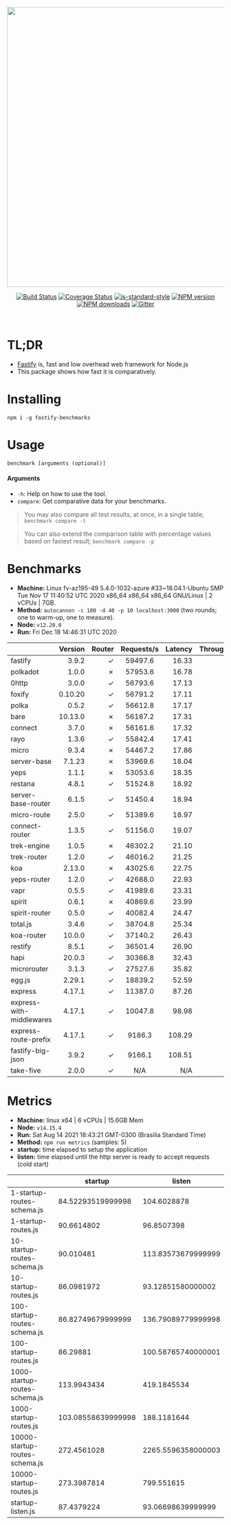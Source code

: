 <div align="center">
<img src="https://github.com/fastify/graphics/raw/master/full-logo.png" width="650" height="auto"/>
</div>

<div align="center">

[![Build Status](https://travis-ci.org/fastify/fastify.svg?branch=master)](https://travis-ci.org/fastify/fastify)
[![Coverage Status](https://coveralls.io/repos/github/fastify/fastify/badge.svg?branch=master)](https://coveralls.io/github/fastify/fastify?branch=master)
[![js-standard-style](https://img.shields.io/badge/code%20style-standard-brightgreen.svg?style=flat)](http://standardjs.com/)
[![NPM version](https://img.shields.io/npm/v/fastify.svg?style=flat)](https://www.npmjs.com/package/fastify)
[![NPM downloads](https://img.shields.io/npm/dm/fastify.svg?style=flat)](https://www.npmjs.com/package/fastify) [![Gitter](https://badges.gitter.im/gitterHQ/gitter.svg)](https://gitter.im/fastify)
</div>
<br />

# TL;DR

* [Fastify](https://github.com/fastify/fastify) is, fast and low overhead web framework for Node.js
* This package shows how fast it is comparatively.

# Installing

```
npm i -g fastify-benchmarks
```

# Usage

```
benchmark [arguments (optional)]
```

#### Arguments

* `-h`: Help on how to use the tool.
* `compare`: Get comparative data for your benchmarks.

> You may also compare all test results, at once, in a single table; `benchmark compare -t`

> You can also extend the comparison table with percentage values based on fastest result; `benchmark compare -p`
# Benchmarks
* __Machine:__ Linux fv-az195-49 5.4.0-1032-azure #33~18.04.1-Ubuntu SMP Tue Nov 17 11:40:52 UTC 2020 x86_64 x86_64 x86_64 GNU/Linux | 2 vCPUs | 7GB.
* __Method:__ `autocannon -c 100 -d 40 -p 10 localhost:3000` (two rounds; one to warm-up, one to measure).
* __Node:__ `v12.20.0`
* __Run:__ Fri Dec 18 14:46:31 UTC 2020

|                          | Version | Router | Requests/s | Latency | Throughput/Mb |
| :--                      | --:     | --:    | :-:        | --:     | --:           |
| fastify                  | 3.9.2   | ✓      | 59497.6    | 16.33   | 10.61         |
| polkadot                 | 1.0.0   | ✗      | 57953.6    | 16.78   | 10.34         |
| 0http                    | 3.0.0   | ✓      | 56793.6    | 17.13   | 10.13         |
| foxify                   | 0.10.20 | ✓      | 56791.2    | 17.11   | 9.32          |
| polka                    | 0.5.2   | ✓      | 56612.8    | 17.17   | 10.10         |
| bare                     | 10.13.0 | ✗      | 56187.2    | 17.31   | 10.02         |
| connect                  | 3.7.0   | ✗      | 56161.6    | 17.32   | 10.02         |
| rayo                     | 1.3.6   | ✓      | 55842.4    | 17.41   | 9.96          |
| micro                    | 9.3.4   | ✗      | 54467.2    | 17.86   | 9.71          |
| server-base              | 7.1.23  | ✗      | 53969.6    | 18.04   | 9.63          |
| yeps                     | 1.1.1   | ✗      | 53053.6    | 18.35   | 9.46          |
| restana                  | 4.8.1   | ✓      | 51524.8    | 18.92   | 9.19          |
| server-base-router       | 6.1.5   | ✓      | 51450.4    | 18.94   | 9.18          |
| micro-route              | 2.5.0   | ✓      | 51389.6    | 18.97   | 9.17          |
| connect-router           | 1.3.5   | ✓      | 51156.0    | 19.07   | 9.12          |
| trek-engine              | 1.0.5   | ✗      | 46302.2    | 21.10   | 7.59          |
| trek-router              | 1.2.0   | ✓      | 46016.2    | 21.25   | 7.55          |
| koa                      | 2.13.0  | ✗      | 43025.6    | 22.75   | 7.67          |
| yeps-router              | 1.2.0   | ✓      | 42688.0    | 22.93   | 7.61          |
| vapr                     | 0.5.5   | ✓      | 41989.6    | 23.31   | 6.89          |
| spirit                   | 0.6.1   | ✗      | 40869.6    | 23.99   | 7.29          |
| spirit-router            | 0.5.0   | ✓      | 40082.4    | 24.47   | 7.15          |
| total.js                 | 3.4.6   | ✓      | 38704.8    | 25.34   | 11.85         |
| koa-router               | 10.0.0  | ✓      | 37140.2    | 26.43   | 6.62          |
| restify                  | 8.5.1   | ✓      | 36501.4    | 26.90   | 6.58          |
| hapi                     | 20.0.3  | ✓      | 30366.8    | 32.43   | 5.42          |
| microrouter              | 3.1.3   | ✓      | 27527.6    | 35.82   | 4.91          |
| egg.js                   | 2.29.1  | ✓      | 18839.2    | 52.59   | 6.63          |
| express                  | 4.17.1  | ✓      | 11387.0    | 87.26   | 2.03          |
| express-with-middlewares | 4.17.1  | ✓      | 10047.8    | 98.98   | 3.85          |
| express-route-prefix     | 4.17.1  | ✓      | 9186.3     | 108.29  | 3.40          |
| fastify-big-json         | 3.9.2   | ✓      | 9166.1     | 108.51  | 105.45        |
| take-five                | 2.0.0   | ✓      | N/A        | N/A     | N/A           |

# Metrics
* __Machine:__ linux x64 | 6 vCPUs | 15.6GB Mem
* __Node:__ `v14.15.4`
* __Run:__ Sat Aug 14 2021 18:43:21 GMT-0300 (Brasilia Standard Time)
* __Method:__ `npm run metrics` (samples: 5)
* __startup:__ time elapsed to setup the application
* __listen:__ time elapsed until the http server is ready to accept requests (cold start)

| | startup | listen |
|-| -       | -      |
| 1-startup-routes-schema.js | 84.52293519999998 | 104.6028878 |
| 1-startup-routes.js | 90.6614802 | 96.8507398 |
| 10-startup-routes-schema.js | 90.010481 | 113.83573679999999 |
| 10-startup-routes.js | 86.0981972 | 93.12851580000002 |
| 100-startup-routes-schema.js | 86.82749679999999 | 136.79089779999998 |
| 100-startup-routes.js | 86.29881 | 100.58765740000001 |
| 1000-startup-routes-schema.js | 113.9943434 | 419.1845534 |
| 1000-startup-routes.js | 103.08558639999998 | 188.1181644 |
| 10000-startup-routes-schema.js | 272.4561028 | 2265.5596358000003 |
| 10000-startup-routes.js | 273.3987814 | 799.551615 |
| startup-listen.js | 87.4379224 | 93.06698639999999 |
